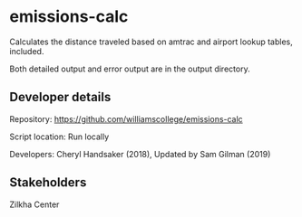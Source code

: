 # emissions-calc
Calculates the distance traveled based on amtrac and airport lookup tables, included. 

Both detailed output and error output are in the output directory. 

## Developer details
Repository: https://github.com/williamscollege/emissions-calc

Script location: Run locally 

Developers: Cheryl Handsaker (2018), Updated by Sam Gilman (2019)

## Stakeholders
Zilkha Center
